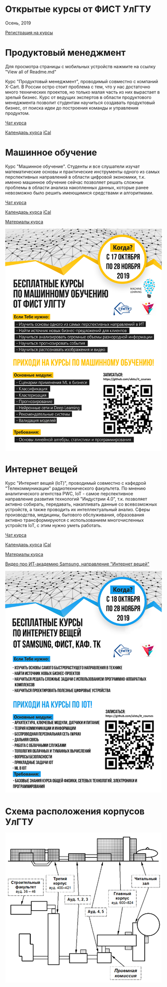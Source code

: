 # Открытые курсы от ФИСТ УлГТУ
Осень, 2019

[Регистрация на курсы](https://docs.google.com/forms/d/e/1FAIpQLScwbDPbOm7N9gOb3xTn6PItltEjIhRLgcvaYi13SUCjvx4VZA/viewform)


# Продуктовый менеджмент

Для просмотра страницы с мобильных устройств нажмите на ссылку "View all of Readme.md"

Курс "Продуктовый менеджмент", проводимый совместно с компаний X-Cart. В России остро стоит проблема с тем, что у нас достаточно много технических проектов, но только малая часть из них вырастает в зрелый бизнес. Курс от ведущих экспертов в области продуктового менеджмента позволит студентам научиться создавать продуктовый бизнес, от поиска идеи до построения команды и управления продуктом.

[Чат курса](https://t.me/ulstu_xcart_pm_course)

[Календарь курса](https://calendar.google.com/calendar/embed?src=976r20g9vafutsgo9c2ci1ek1s%40group.calendar.google.com&ctz=Europe%2FSamara)
[iCal](https://calendar.google.com/calendar/ical/976r20g9vafutsgo9c2ci1ek1s%40group.calendar.google.com/public/basic.ics)


# Машинное обучение

Курс "Машинное обучение". Студенты и все слушатели изучат математические основы и практические инструменты одного из самых перспективных направлений в области цифровой экономики, т.к. именно машинное обучение сейчас позволяет решать сложные проблемы в области анализа накопленных данных, которые ранее невозможно было решить имеющимися средствами и алгоритмами.

[Чат курса](https://t.me/ulstu_ml_course)

[Календарь курса](https://calendar.google.com/calendar/embed?src=b2buqaktrkpegambgsrffh4188%40group.calendar.google.com&ctz=Europe%2FSamara)
[iCal](https://calendar.google.com/calendar/ical/b2buqaktrkpegambgsrffh4188%40group.calendar.google.com/public/basic.ics)

[Материалы курса](https://github.com/ulstu/robotics_ml)

![ML poster](img/ml.png)


# Интернет вещей

Курс "Интернет вещей (IoT)", проводимый совместно с кафедрой "Телекоммуникации" радиотехнического факультета. По мнению аналитического агентства PWC, IoT - самое перспективное направление развития технологий "Индустрии 4.0", т.к. позволяет активно собирать, передавать, накапливать данные со всевозможных устройств, а также проводить их интеллектуальный анализ. Сферы производства, медицины, бытового обслуживания, образования активно трансформируются с использованием многочисленных устройств IoT, с этим нужно уметь работать.

[Чат курса](https://t.me/ulstu_iot_course)

[Календарь курса](https://calendar.google.com/calendar/embed?src=89s87gm9iqj9q58vgrbb4uaulc%40group.calendar.google.com&ctz=Europe%2FSamara)
   [iCal](https://calendar.google.com/calendar/ical/89s87gm9iqj9q58vgrbb4uaulc%40group.calendar.google.com/public/basic.ics)

[Материалы курса](https://github.com/ulstu/iot)

[Видео про ИТ-академию Samsung, направление "Интернет вещей"](https://www.youtube.com/watch?v=3pQ7urP7U4I)

![IoT poster](img/iot.png)


# Схема расположения корпусов УлГТУ

![Схема](img/ulstu_scheme.png)